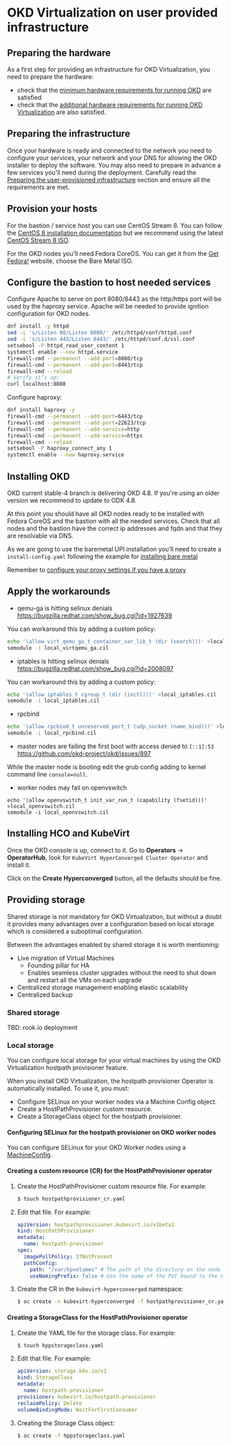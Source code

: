 # OKD Virtualization on user provided infrastructure

<!--- cSpell:ignore baremetal rpcbind openvswitch kube Virt Hyperconverged hostpath machineconfig kubevirt -->

## Preparing the hardware

As a first step for providing an infrastructure for OKD Virtualization, you need to prepare the hardware:

* check that the [minimum hardware requirements for running OKD](https://docs.okd.io/latest/installing/installing_bare_metal/installing-bare-metal.html#minimum-resource-requirements_installing-bare-metal) are satisfied
* check that the [additional hardware requirements for running OKD Virtualization](https://docs.okd.io/latest/virt/install/preparing-cluster-for-virt.html#virt-cluster-resource-requirements_preparing-cluster-for-virt) are also satisfied.


## Preparing the infrastructure

Once your hardware is ready and connected to the network you need to configure your services, your network and your DNS for allowing the OKD installer to deploy the software.
You may also need to prepare in advance a few services you'll need during the deployment.
Carefully read the [Preparing the user-provisioned infrastructure](https://docs.okd.io/latest/installing/installing_bare_metal/installing-bare-metal.html#installation-infrastructure-user-infra_installing-bare-metal) section and ensure all the requirements are met.


## Provision your hosts

For the bastion / service host you can use CentOS Stream 8.
You can follow the [CentOS 8 installation documentation](https://docs.centos.org/en-US/8-docs/standard-install/)
but we recommend using the latest [CentOS Stream 8 ISO](http://isoredirect.centos.org/centos/8-stream/isos/x86_64/).

For the OKD nodes you’ll need Fedora CoreOS. You can get it from the [Get Fedora!](https://getfedora.org/en/coreos?stream=stable) website, choose the Bare Metal ISO.

## Configure the bastion to host needed services

Configure Apache to serve on port 8080/8443 as the http/https port will be used by the haproxy service.
Apache will be needed to provide ignition configuration for OKD nodes.

```bash
dnf install -y httpd
sed -i 's/Listen 80/Listen 8080/' /etc/httpd/conf/httpd.conf
sed -i 's/Listen 443/Listen 8443/' /etc/httpd/conf.d/ssl.conf
setsebool -P httpd_read_user_content 1
systemctl enable --now httpd.service
firewall-cmd --permanent --add-port=8080/tcp
firewall-cmd --permanent --add-port=8443/tcp
firewall-cmd --reload
# Verify it’s up:
curl localhost:8080
```

Configure haproxy:

```bash
dnf install haproxy -y
firewall-cmd --permanent --add-port=6443/tcp
firewall-cmd --permanent --add-port=22623/tcp
firewall-cmd --permanent --add-service=http
firewall-cmd --permanent --add-service=https
firewall-cmd --reload
setsebool -P haproxy_connect_any 1
systemctl enable --now haproxy.service
```

## Installing OKD

OKD current stable-4 branch is delivering OKD 4.8. If you're using an older version we recommend to update to ODK 4.8.

At this point you should have all OKD nodes ready to be installed with Fedora CoreOS and the bastion with all the needed services.
Check that all nodes and the bastion have the correct ip addresses and fqdn and that they are resolvable via DNS.

As we are going to use the baremetal UPI installation you’ll need to create a `install-config.yaml` following the example for
[installing bare metal](https://docs.okd.io/latest/installing/installing_bare_metal/installing-bare-metal.html#installation-bare-metal-config-yaml_installing-bare-metal)

Remember to [configure your proxy settings if you have a proxy](https://docs.okd.io/latest/installing/installing_bare_metal/installing-bare-metal.html#installation-configure-proxy_installing-bare-metal)

## Apply the workarounds

* qemu-ga is hitting selinux denials <https://bugzilla.redhat.com/show_bug.cgi?id=1927639>

You can workaround this by adding a custom policy:
```bash
echo '(allow virt_qemu_ga_t container_var_lib_t (dir (search)))' >local_virtqemu_ga.cil
semodule -i local_virtqemu_ga.cil
```

* iptables is hitting selinux denials <https://bugzilla.redhat.com/show_bug.cgi?id=2008097>

You can workaround this by adding a custom policy:

```bash
echo '(allow iptables_t cgroup_t (dir (ioctl)))' >local_iptables.cil
semodule -i local_iptables.cil
```

* rpcbind

```bash
echo '(allow rpcbind_t unreserved_port_t (udp_socket (name_bind)))' >local_rpcbind.cil
semodule -i local_rpcbind.cil
```

* master nodes are failing the first boot with access denied to `[::1]:53` <https://github.com/okd-project/okd/issues/897>

While the master node is booting edit the grub config adding to kernel command line `console=null`.

* worker nodes may fail on openvswitch

```
echo '(allow openvswitch_t init_var_run_t (capability (fsetid)))' >local_openvswitch.cil
semodule -i local_openvswitch.cil
```

## Installing HCO and KubeVirt

Once the OKD console is up, connect to it.
Go to **Operators** -> **OperatorHub**, look for `KubeVirt HyperConverged Cluster Operator` and install it.

Click on the **Create Hyperconverged** button, all the defaults should be fine.

## Providing storage

Shared storage is not mandatory for OKD Virtualization, but without a doubt it provides many advantages over a configuration based on local storage which is considered a suboptimal configuration.

Between the advantages enabled by shared storage it is worth mentioning:
- Live migration of Virtual Machines
  - Founding pillar for HA
  - Enables seamless cluster upgrades without the need to shut down and restart all the VMs on each upgrade
- Centralized storage management enabling elastic scalability
- Centralized backup

### Shared storage
TBD: rook.io deployment

### Local storage

You can configure local storage for your virtual machines by using the OKD Virtualization hostpath provisioner feature.

When you install OKD Virtualization, the hostpath provisioner Operator is automatically installed. To use it, you must:
- Configure SELinux on your worker nodes via a Machine Config object.
- Create a HostPathProvisioner custom resource.
- Create a StorageClass object for the hostpath provisioner.

#### Configuring SELinux for the hostpath provisioner on OKD worker nodes

You can configure SELinux for your OKD Worker nodes using a [MachineConfig](./contrib/machineconfig-selinux-hpp.yaml).

#### Creating a custom resource (CR) for the HostPathProvisioner operator

1. Create the HostPathProvisioner custom resource file. For example:

    ```bash
    $ touch hostpathprovisioner_cr.yaml
    ```

2. Edit that file. For example:

    ```yaml
    apiVersion: hostpathprovisioner.kubevirt.io/v1beta1
    kind: HostPathProvisioner
    metadata:
      name: hostpath-provisioner
    spec:
      imagePullPolicy: IfNotPresent
      pathConfig:
        path: "/var/hpvolumes" # The path of the directory on the node
        useNamingPrefix: false # Use the name of the PVC bound to the created PV as part of the directory name.
    ```

3. Create the CR in the `kubevirt-hyperconverged` namespace:

    ```bash
    $ oc create -n kubevirt-hyperconverged -f hostpathprovisioner_cr.yaml
    ```

#### Creating a StorageClass for the HostPathProvisioner operator
1. Create the YAML file for the storage class. For example:

    ```bash
    $ touch hppstorageclass.yaml
    ```

2. Edit that file. For example:

    ```yaml
    apiVersion: storage.k8s.io/v1
    kind: StorageClass
    metadata:
      name: hostpath-provisioner
    provisioner: kubevirt.io/hostpath-provisioner
    reclaimPolicy: Delete
    volumeBindingMode: WaitForFirstConsumer
    ```

3. Creating the Storage Class object:

    ```bash
    $ oc create -f hppstorageclass.yaml
    ```
